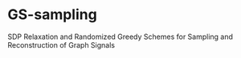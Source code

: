 # GS-sampling
SDP Relaxation and Randomized Greedy Schemes for Sampling and Reconstruction of Graph Signals
